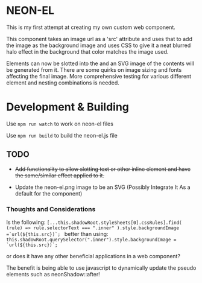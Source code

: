 # NEON-EL

This is my first attempt at creating my own custom web component.

This component <neon-el> takes an image url as a 'src' attribute and uses that to add the image as the background image and uses CSS to give it a neat blurred halo effect in the background that color matches the image used.

Elements can now be slotted into the <neon-el> and an SVG image of the contents will be generated from it. There are some quirks on image sizing and fonts affecting the final image. More comprehensive testing for various different element and nesting combinations is needed.

# Development & Building

Use `npm run watch` to work on neon-el files

Use `npm run build` to build the neon-el.js file

## TODO

- ~~Add functionality to allow slotting text or other inline element and have the same/similar effect applied to it.~~

- Update the neon-el.png image to be an SVG (Possibly Integrate It As a default for the component)

### Thoughts and Considerations

Is the following:
`` [...this.shadowRoot.styleSheets[0].cssRules].find( (rule) => rule.selectorText === ".inner" ).style.backgroundImage =`url(${this.src})`;  ``
better than using:
`` this.shadowRoot.querySelector(".inner").style.backgroundImage = `url(${this.src})`; ``

or does it have any other beneficial applications in a web component?

The benefit is being able to use javascript to dynamically update the pseudo elements such as neonShadow::after!
